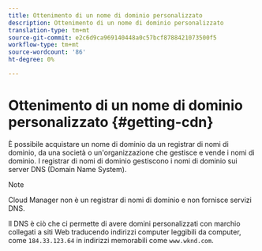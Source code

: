 ```yaml
---
title: Ottenimento di un nome di dominio personalizzato
description: Ottenimento di un nome di dominio personalizzato
translation-type: tm+mt
source-git-commit: e2c6d9ca969140448a0c57bcf8788421073500f5
workflow-type: tm+mt
source-wordcount: '86'
ht-degree: 0%

---
```



# Ottenimento di un nome di dominio personalizzato {#getting-cdn}

È possibile acquistare un nome di dominio da un registrar di nomi di dominio, da una società o un&#39;organizzazione che gestisce e vende i nomi di dominio. I registrar di nomi di dominio gestiscono i nomi di dominio sui server DNS (Domain Name System).

>[!NOTE]
>Cloud Manager non è un registrar di nomi di dominio e non fornisce servizi DNS.

Il DNS è ciò che ci permette di avere domini personalizzati con marchio collegati a siti Web traducendo indirizzi computer leggibili da computer, come `184.33.123.64` in indirizzi memorabili come `www.wknd.com`.